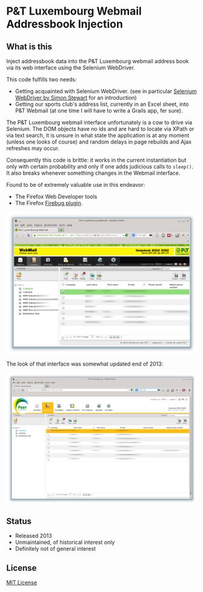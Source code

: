 # P&T Luxembourg Webmail Addressbook Injection

## What is this

Inject addressbook data into the P&amp;T Luxembourg webmail address book via its web interface using the Selenium WebDriver.

This code fulfills two needs:

   * Getting acquainted with Selenium WebDriver.
     (see in particular [Selenium WebDriver by Simon Stewart](http://aosabook.org/en/selenium.html) for an introduction)
   * Getting our sports club's address list, currently in an Excel sheet, into P&T Webmail (at one time
     I will have to write a Grails app, fer sure).

The P&T Luxembourg webmail interface unfortunately is a cow to drive via Selenium. The DOM objects have no ids and are
hard to locate via XPath or via text search, it is unsure in what state the application is at any moment (unless 
one looks of course) and random delays in page rebuilds and Ajax refreshes may occur. 

Consequently this code is brittle: it works in the current instantiation but only with certain probability
and only if one adds judicious calls to `sleep()`. It also breaks whenever something changes in the Webmail interface.

Found to be of extremely valuable use in this endeavor:

   * The Firefox Web Developer tools
   * The Firefox [Firebug plugin](https://addons.mozilla.org/de/firefox/addon/firebug/).

![The Webmail interface that we want to control](images/WebmailSnapshot.png "The Webmail interface that we want to control")

The look of that interface was somewhat updated end of 2013:

![The Webmail interface that we want to control](images/WebmailSnapshot_2014.png "The Webmail interface that we want to control, late 2013")

## Status

- Released 2013
- Unmaintained, of historical interest only
- Definitely not of general interest

## License

[MIT License](http://opensource.org/licenses/MIT)

